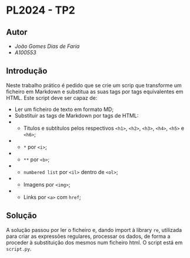 # PL2024 - TP2

## Autor
- *João Gomes Dias de Faria*
- *A100553*

## Introdução
Neste trabalho prático é pedido que se crie um scrip que transforme um ficheiro em Markdown e substitua as suas tags por tags equivalentes em HTML.
Este script deve ser capaz de:
- Ler um ficheiro de texto em formato MD;
- Substituir as tags de Markdown por tags de HTML:
- - Titulos e subtítulos pelos respectivos `<h1>`, `<h2>`, `<h3>`, `<h4>`, `<h5>` e `<h6>`;
- - `*` por `<i>`;
- - `**` por `<b>`;
- - `numbered list` por `<il>` dentro de `<ol>`;
- - Imagens por `<img>`;
- - Links por `<a>` com `href`;


## Solução
A solução passou por ler o ficheiro e, dando import à library `re`, utilizada para criar as expressões regulares, processar os dados, de forma a proceder à substituição dos mesmos num ficheiro html.
O script está em `script.py`.
